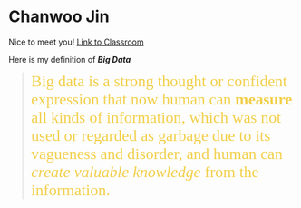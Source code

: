 # Chanwoo Jin
Nice to meet you! [Link to Classroom](http://map.sdsu.edu/bigdata/)

Here is my definition of _**Big Data**_
> <span style="color: #f2cf4a; font-family: Babas; font-size: 2em;">Big data is a strong thought or confident expression that now human can **measure** all kinds of information, which was not used or regarded as garbage due to its vagueness and disorder, and human can *create valuable knowledge* from the information.</span> 
